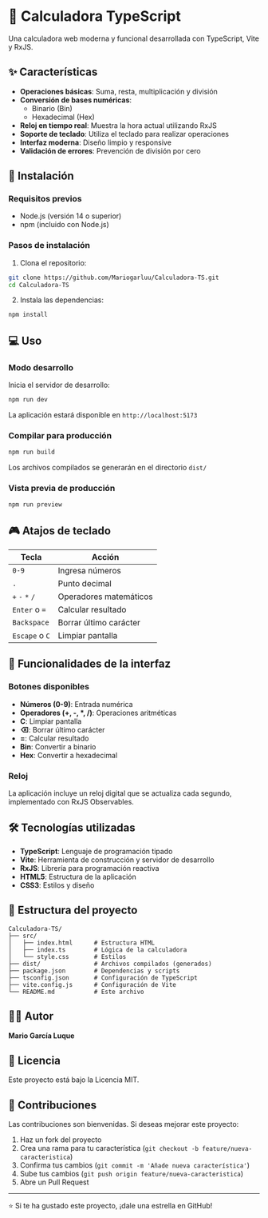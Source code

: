 # 🧮 Calculadora TypeScript

Una calculadora web moderna y funcional desarrollada con TypeScript, Vite y RxJS.

## ✨ Características

- **Operaciones básicas**: Suma, resta, multiplicación y división
- **Conversión de bases numéricas**: 
  - Binario (Bin)
  - Hexadecimal (Hex)
- **Reloj en tiempo real**: Muestra la hora actual utilizando RxJS
- **Soporte de teclado**: Utiliza el teclado para realizar operaciones
- **Interfaz moderna**: Diseño limpio y responsive
- **Validación de errores**: Prevención de división por cero

## 🚀 Instalación

### Requisitos previos

- Node.js (versión 14 o superior)
- npm (incluido con Node.js)

### Pasos de instalación

1. Clona el repositorio:
```bash
git clone https://github.com/Mariogarluu/Calculadora-TS.git
cd Calculadora-TS
```

2. Instala las dependencias:
```bash
npm install
```

## 💻 Uso

### Modo desarrollo

Inicia el servidor de desarrollo:
```bash
npm run dev
```

La aplicación estará disponible en `http://localhost:5173`

### Compilar para producción

```bash
npm run build
```

Los archivos compilados se generarán en el directorio `dist/`

### Vista previa de producción

```bash
npm run preview
```

## 🎮 Atajos de teclado

| Tecla | Acción |
|-------|--------|
| `0-9` | Ingresa números |
| `.` | Punto decimal |
| `+` `-` `*` `/` | Operadores matemáticos |
| `Enter` o `=` | Calcular resultado |
| `Backspace` | Borrar último carácter |
| `Escape` o `C` | Limpiar pantalla |

## 🎯 Funcionalidades de la interfaz

### Botones disponibles

- **Números (0-9)**: Entrada numérica
- **Operadores (+, -, *, /)**: Operaciones aritméticas
- **C**: Limpiar pantalla
- **⌫**: Borrar último carácter
- **=**: Calcular resultado
- **Bin**: Convertir a binario
- **Hex**: Convertir a hexadecimal

### Reloj

La aplicación incluye un reloj digital que se actualiza cada segundo, implementado con RxJS Observables.

## 🛠️ Tecnologías utilizadas

- **TypeScript**: Lenguaje de programación tipado
- **Vite**: Herramienta de construcción y servidor de desarrollo
- **RxJS**: Librería para programación reactiva
- **HTML5**: Estructura de la aplicación
- **CSS3**: Estilos y diseño

## 📁 Estructura del proyecto

```
Calculadora-TS/
├── src/
│   ├── index.html      # Estructura HTML
│   ├── index.ts        # Lógica de la calculadora
│   └── style.css       # Estilos
├── dist/               # Archivos compilados (generados)
├── package.json        # Dependencias y scripts
├── tsconfig.json       # Configuración de TypeScript
├── vite.config.js      # Configuración de Vite
└── README.md           # Este archivo
```

## 👨‍💻 Autor

**Mario García Luque**

## 📄 Licencia

Este proyecto está bajo la Licencia MIT.

## 🤝 Contribuciones

Las contribuciones son bienvenidas. Si deseas mejorar este proyecto:

1. Haz un fork del proyecto
2. Crea una rama para tu característica (`git checkout -b feature/nueva-caracteristica`)
3. Confirma tus cambios (`git commit -m 'Añade nueva característica'`)
4. Sube tus cambios (`git push origin feature/nueva-caracteristica`)
5. Abre un Pull Request

---

⭐ Si te ha gustado este proyecto, ¡dale una estrella en GitHub!
